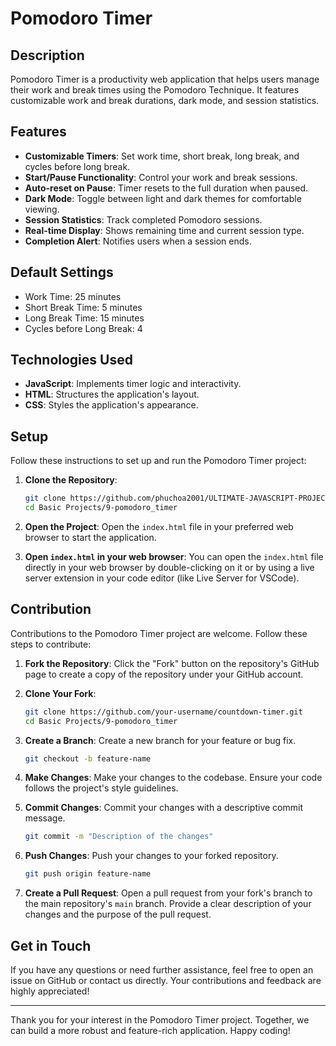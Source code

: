 # Pomodoro Timer

## Description

Pomodoro Timer is a productivity web application that helps users manage their work and break times using the Pomodoro Technique. It features customizable work and break durations, dark mode, and session statistics.

## Features

- **Customizable Timers**: Set work time, short break, long break, and cycles before long break.
- **Start/Pause Functionality**: Control your work and break sessions.
- **Auto-reset on Pause**: Timer resets to the full duration when paused.
- **Dark Mode**: Toggle between light and dark themes for comfortable viewing.
- **Session Statistics**: Track completed Pomodoro sessions.
- **Real-time Display**: Shows remaining time and current session type.
- **Completion Alert**: Notifies users when a session ends.

## Default Settings

- Work Time: 25 minutes
- Short Break Time: 5 minutes
- Long Break Time: 15 minutes
- Cycles before Long Break: 4

## Technologies Used

- **JavaScript**: Implements timer logic and interactivity.
- **HTML**: Structures the application's layout.
- **CSS**: Styles the application's appearance.

## Setup

Follow these instructions to set up and run the Pomodoro Timer project:

1. **Clone the Repository**:
   ```bash
   git clone https://github.com/phuchoa2001/ULTIMATE-JAVASCRIPT-PROJECT.git
   cd Basic Projects/9-pomodoro_timer
   ```

2. **Open the Project**:
   Open the `index.html` file in your preferred web browser to start the application.

3. **Open `index.html` in your web browser**:
   You can open the `index.html` file directly in your web browser by double-clicking on it or by using a live server extension in your code editor (like Live Server for VSCode).

## Contribution

Contributions to the Pomodoro Timer project are welcome. Follow these steps to contribute:

1. **Fork the Repository**:
   Click the "Fork" button on the repository's GitHub page to create a copy of the repository under your GitHub account.

2. **Clone Your Fork**:
   ```bash
   git clone https://github.com/your-username/countdown-timer.git
   cd Basic Projects/9-pomodoro_timer
   ```

3. **Create a Branch**:
   Create a new branch for your feature or bug fix.
   ```bash
   git checkout -b feature-name
   ```

4. **Make Changes**:
   Make your changes to the codebase. Ensure your code follows the project's style guidelines.

5. **Commit Changes**:
   Commit your changes with a descriptive commit message.
   ```bash
   git commit -m "Description of the changes"
   ```

6. **Push Changes**:
   Push your changes to your forked repository.
   ```bash
   git push origin feature-name
   ```

7. **Create a Pull Request**:
   Open a pull request from your fork's branch to the main repository's `main` branch. Provide a clear description of your changes and the purpose of the pull request.

## Get in Touch

If you have any questions or need further assistance, feel free to open an issue on GitHub or contact us directly. Your contributions and feedback are highly appreciated!

---

Thank you for your interest in the Pomodoro Timer project. Together, we can build a more robust and feature-rich application. Happy coding!